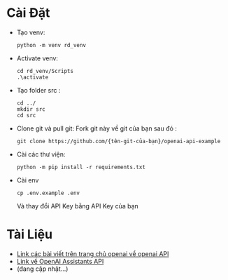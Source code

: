 # Cài Đặt

- Tạo venv:

    ```
    python -m venv rd_venv
    ```
- Activate venv:
    ```
    cd rd_venv/Scripts
    .\activate
    ```
- Tạo folder src :

    ```
    cd ../
    mkdir src
    cd src
    ```
- Clone git và pull git: Fork git này về git của bạn sau đó :
    ```
    git clone https://github.com/{tên-git-của-bạn}/openai-api-example
    ```
- Cài các thư viện:
    ```
    python -m pip install -r requirements.txt
    ```
- Cài env
    ```
    cp .env.example .env
    ```
    Và thay đổi API Key bằng API Key của bạn



# Tài Liệu
- [Link các bài viết trên trang chủ openai về openai API](https://cookbook.openai.com/)
- [Link về OpenAI Assistants API](https://platform.openai.com/docs/assistants/how-it-works)
- (đang cập nhật...)
  
  
